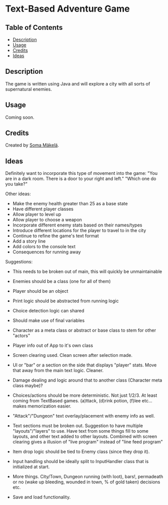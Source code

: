 # Text-Based Adventure Game

## Table of Contents

* [Description](#description)
* [Usage](#usage)
* [Credits](#credits)
* [Ideas](#ideas)

## Description

The game is written using Java and will explore a city with all sorts of supernatural enemies.

## Usage

Coming soon.

## Credits

Created by [Soma Mäkelä](https://github.com/smakela13).

## Ideas

Definitely want to incorporate this type of movement into the game: 
   "You are in a dark room. There is a door to your right and left."
   "Which one do you take?"

   Other ideas:
   - Make the enemy health greater than 25 as a base state
   - Have different player classes
   - Allow player to level up
   - Allow player to choose a weapon
   - Incorporate different enemy stats based on their names/types
   - Introduce different locations for the player to travel to in the city
   - Continue to refine the game's text format
   - Add a story line
   - Add colors to the console text
   - Consequences for running away

   Suggestions:
   - This needs to be broken out of main, this will quickly be unmaintainable
   - Enemies should be a class (one for all of them)
   - Player should be an object
   - Print logic should be abstracted from running logic
   - Choice detection logic can shared 
   - Should make use of final variables
   
   - Character as a meta class or abstract or base class to stem for other "actors"
   - Player info out of App to it's own class
   - Screen clearing used. Clean screen after selection made.
   - UI or "bar" or a section on the side that displays "player" stats. Move that away from the main text logic. Cleaner.
   - Damage dealing and logic around that to another class (Character meta class maybe)?
   - Choices/actions should be more deterministic. Not just 1/2/3. At least coming from TextBased games. (a)ttack, (d)rink potion, (f)lee etc... makes memorization easier.
   - "Attack"/"Dungeon" text overlay/placement with enemy info as well.
   - Text sections must be broken out. Suggestion to have multiple "layouts"/"layers" to use. Have text from some things fill to some layouts, and other text added to other layouts. Combined with screen clearing gives a illusion of "live program" instead of "line feed program"
   - Item drop logic should be tied to Enemy class (since they drop it).
   - Input handling should be ideally split to InputHandler class that is initialized at start.
   - More things. City/Town, Dungeon running (with loot), bars!, permadeath or no (wake up bleeding, wounded in town, % of gold taken) decisions etc.
   - Save and load functionality.